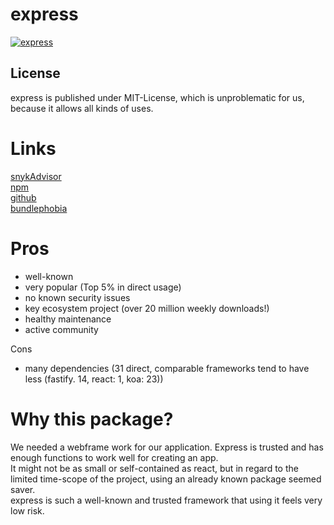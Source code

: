 # express
[![express](https://snyk.io/advisor/npm-package/express/badge.svg)](https://snyk.io/advisor/npm-package/express)

## License
express is published under MIT-License, which is unproblematic for us, because it allows all kinds of uses.

# Links
[snykAdvisor](https://snyk.io/advisor/npm-package/express)<br>
[npm](https://www.npmjs.com/package/express)<br>
[github](https://github.com/expressjs/express)<br>
[bundlephobia](https://bundlephobia.com/package/express@4.18.1)<br>


# Pros
* well-known
* very popular (Top 5% in direct usage)
* no known security issues
* key ecosystem project (over 20 million weekly downloads!)
* healthy maintenance 
* active community

Cons
* many dependencies (31 direct, comparable frameworks tend to have less (fastify. 14, react: 1, koa: 23))

# Why this package?
We needed a webframe work for our application. Express is trusted and has enough functions to work well for creating an app.<br>
It might not be as small or self-contained as react, but in regard to the limited time-scope of the project, using an already known package seemed saver.<br>
express is such a well-known and trusted framework that using it feels very low risk.<br>